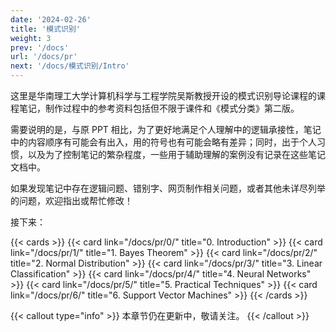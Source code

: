 ```yaml
---
date: '2024-02-26'
title: '模式识别'
weight: 3
prev: '/docs'
url: '/docs/pr'
next: '/docs/模式识别/Intro'
---
```


这里是华南理工大学计算机科学与工程学院吴斯教授开设的模式识别导论课程的课程笔记，制作过程中的参考资料包括但不限于课件和《模式分类》第二版。

需要说明的是，与原 PPT 相比，为了更好地满足个人理解中的逻辑承接性，笔记中的内容顺序有可能会有出入，用的符号也有可能会略有差异；同时，出于个人习惯，以及为了控制笔记的繁杂程度，一些用于辅助理解的案例没有记录在这些笔记文档中。

如果发现笔记中存在逻辑问题、错别字、网页制作相关问题，或者其他未详尽列举的问题，欢迎指出或帮忙修改！

接下来：

{{< cards >}}
  {{< card link="/docs/pr/0/" title="0. Introduction" >}}
  {{< card link="/docs/pr/1/" title="1. Bayes Theorem" >}}
  {{< card link="/docs/pr/2/" title="2. Normal Distribution" >}}
  {{< card link="/docs/pr/3/" title="3. Linear Classification" >}}
  {{< card link="/docs/pr/4/" title="4. Neural Networks" >}}
  {{< card link="/docs/pr/5/" title="5. Practical Techniques" >}}
  {{< card link="/docs/pr/6/" title="6. Support Vector Machines" >}}
{{< /cards >}}

{{< callout type="info" >}}
本章节仍在更新中，敬请关注。
{{< /callout >}}